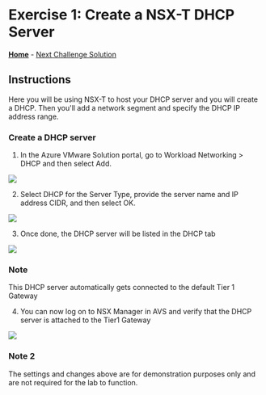 # Exercise 1: Create a NSX-T DHCP Server

**[Home](../Readme.md)** - [Next Challenge Solution](./02-NSX-Add-Segment.md)

## Instructions

Here you will be using NSX-T to host your DHCP server and you will create a DHCP. Then you'll add a network segment and specify the DHCP IP address range.
### Create a DHCP server
1.	In the Azure VMware Solution portal, go to Workload Networking > DHCP and then select Add.

![](./Images/01-NSX-DHCP/NSX_image1.png)

2.	Select DHCP for the Server Type, provide the server name and IP address CIDR, and then select OK.
 
![](./Images/01-NSX-DHCP/NSX_image2.png)
 
3.	Once done, the DHCP server will be listed in the DHCP tab 
 
![](./Images/01-NSX-DHCP/NSX_image3.png)

### Note
This DHCP server automatically gets connected to the default Tier 1 Gateway

4.	You can now log on to NSX Manager in AVS and verify that the DHCP server is attached to the Tier1 Gateway

![](./Images/01-NSX-DHCP/NSX_image4.png)

### Note 2

The settings and changes above are for demonstration purposes only and are not required for the lab to function.
